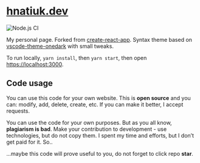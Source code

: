 # [hnatiuk.dev](http://hnatiuk.dev/)

![Node.js CI](https://github.com/mort-gh/hnatiuk.dev/workflows/Node.js%20CI/badge.svg)

My personal page. Forked from [create-react-app](https://github.com/facebook/create-react-app). Syntax theme based on [vscode-theme-onedark](https://github.com/akamud/vscode-theme-onedark) with small tweaks.

To run locally, `yarn install`, then `yarn start`, then open [https://localhost:3000](https://localhost:3000/).

## Code usage

You can use this code for your own website. This is **open source** and you can: modify, add, delete, create, etc. If you can make it better, I accept requests.

You can use the code for your own purposes. But as you all know, **plagiarism is bad**. Make your contribution to development - use technologies, but do not copy them. I spent my time and efforts, but I don’t get paid for it. So..

...maybe this code will prove useful to you, do not forget to click repo **star**.
